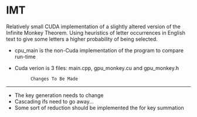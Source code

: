 # IMT
Relatively small CUDA implementation of a slightly altered version of the Infinite Monkey Theorem. 
Using heuristics of letter occurrences in English text to give some letters a higher probability of being selected.  

  - cpu_main is the non-Cuda implementation of the program to compare run-time
  - Cuda verion is 3 files: main.cpp, gpu_monkey.cu and gpu_monkey.h


              Changes To Be Made
-------------------------------------------------
  - The key generation needs to change
  - Cascading ifs need to go away...
  - Some sort of reduction should be implemented 
      the for key summation 
  

